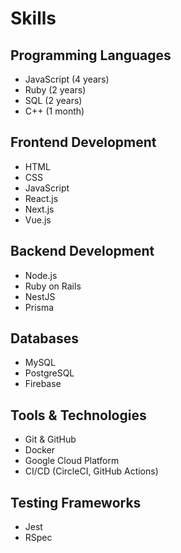 # Skills

## Programming Languages

- JavaScript (4 years)
- Ruby (2 years)
- SQL (2 years)
- C++ (1 month)

## Frontend Development

- HTML
- CSS
- JavaScript
- React.js
- Next.js
- Vue.js

## Backend Development

- Node.js
- Ruby on Rails
- NestJS
- Prisma

## Databases

- MySQL
- PostgreSQL
- Firebase

## Tools & Technologies

- Git & GitHub
- Docker
- Google Cloud Platform
- CI/CD (CircleCI, GitHub Actions)

## Testing Frameworks

- Jest
- RSpec
